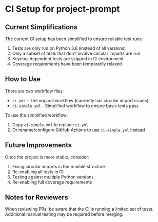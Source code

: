 # CI Setup for project-prompt

## Current Simplifications

The current CI setup has been simplified to ensure reliable test runs:

1. Tests are only run on Python 3.8 (instead of all versions)
2. Only a subset of tests that don't involve circular imports are run
3. Keyring-dependent tests are skipped in CI environment
4. Coverage requirements have been temporarily relaxed

## How to Use

There are two workflow files:
- `ci.yml` - The original workflow (currently has circular import issues)
- `ci-simple.yml` - Simplified workflow to ensure basic tests pass

To use the simplified workflow:
1. Copy `ci-simple.yml` to replace `ci.yml`
2. Or rename/configure GitHub Actions to use `ci-simple.yml` instead

## Future Improvements

Once the project is more stable, consider:
1. Fixing circular imports in the module structure
2. Re-enabling all tests in CI
3. Testing against multiple Python versions
4. Re-enabling full coverage requirements

## Notes for Reviewers

When reviewing PRs, be aware that the CI is running a limited set of tests. Additional manual testing may be required before merging.
